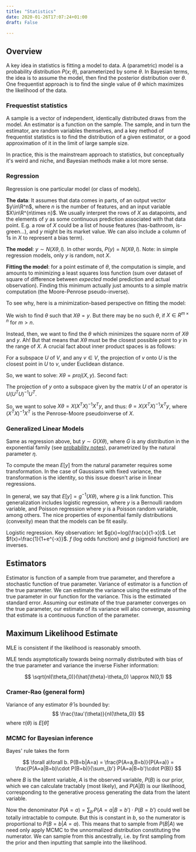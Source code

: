 ```yaml
---
title: "Statistics"
date: 2020-01-26T17:07:24+01:00
draft: False

---
```


<script type="text/javascript" async
  src="https://cdn.mathjax.org/mathjax/latest/MathJax.js?config=TeX-AMS-MML_HTMLorMML">
  MathJax.Hub.Config({
  tex2jax: {
    inlineMath: [['$','$'], ['\\(','\\)']],
    displayMath: [['$$','$$']],
    processEscapes: true,
    processEnvironments: true,
    skipTags: ['script', 'noscript', 'style', 'textarea', 'pre'],
    TeX: { equationNumbers: { autoNumber: "AMS" },
         extensions: ["AMSmath.js", "AMSsymbols.js"] }
  }
  });
  MathJax.Hub.Queue(function() {
    // Fix <code> tags after MathJax finishes running. This is a
    // hack to overcome a shortcoming of Markdown. Discussion at
    // https://github.com/mojombo/jekyll/issues/199
    var all = MathJax.Hub.getAllJax(), i;
    for(i = 0; i < all.length; i += 1) {
        all[i].SourceElement().parentNode.className += ' has-jax';
    }
  });

  MathJax.Hub.Config({
  // Autonumbering by mathjax
  TeX: { equationNumbers: { autoNumber: "AMS" } }
  });

</script>

$\newcommand{\R}{\mathbb{R}}$
$\newcommand{\C}{\mathbb{C}}$
$\newcommand{\N}{\mathbb{N}}$
$\newcommand{\Z}{\mathbb{Z}}$

## Overview

A key idea in statistics is fitting a model to data. A (parametric) model is a probability distribution $P(x;\theta)$, parameterized by some $\theta$. In Bayesian terms, the idea is to assume the model, then find the posterior distribution over $\theta$. One frequentist approach is to find the single value of $\theta$ which maximizes the likelihood of the data.

### Frequestist statistics

A sample is a vector of independent, identically distributed draws from the model. An estimator is a function on the sample. The sample, and in turn the estimator, are random variables themselves, and a key method of frequentist statistics is to find the distribution of a given estimator, or a good approximation of it in the limit of large sample size.

In practice, this is the mainstream approach to statistics, but conceptually it's weird and niche, and Bayesian methods make a lot more sense.

### Regression

Regression is one particular model (or class of models).

**The data**: It assumes that data comes in parts, of an output vector $y\in\R^n$, where $n$ is the number of features, and an input variable $X\in\R^{n\times n}$. We usually interpret the rows of $X$ as datapoints, and the elements of $y$ as some continuous prediction associated with that data point. E.g. a row of $X$ could be a list of house features (has-bathroom, is-green...), and $y$ might be its market value. We can also include a column of $1$s in $X$ to represent a bias term).

**The model**: $y \sim N(X\theta,I)$. In other words, $P(y)=N(X\theta,I)$. Note: in simple regression models, only $y$ is random, not $X$.

**Fitting the model**: for a point estimate of $\theta$, the computation is simple, and amounts to minimizing a least squares loss function (sum over dataset of square of difference between *expected* model prediction and actual observation). Finding this minimum actually just amounts to a simple matrix computation (the Moore-Penrose pseudo-inverse).

To see why, here is a minimization-based perspective on fitting the model:

We wish to find $\theta$ such that $X\theta = y$. But there may be no such $\theta$, if $X \in R^{m\times n}$ for $m > n$.

Instead, then, we want to find the $\theta$ which minimizes the square norm of $X\theta$ and $y$. Ah! But that means that $X\theta$ must be the closest possible point to $y$ in the range of $X$. A crucial fact about inner product spaces is as follows:

For a subspace $U$ of $V$, and any $v\in V$, the projection of $v$ onto $U$ is the closest point in $U$ to $v$, under Euclidean distance.

So, we want to solve: $X\theta = proj(X,y)$. Second fact:

The projection of $y$ onto a subspace given by the matrix $U$ of an operator is $U(U^TU)^{-1}U^T$.

So, we want to solve $X\theta = X(X^TX)^{-1}X^Ty$, and thus: $\theta = X(X^TX)^{-1}X^Ty$, where $(X^TX)^{-1}X^T$ is the Penrose-Moore pseudoinverse of $X$.

### Generalized Linear Models

Same as regression above, but $y \sim G(X\theta)$, where $G$ is any distribution in the exponential family (see [probability notes](/maths/probability)), parametrized by the natural parameter $\eta$.

To compute the mean $E[y]$ from the natural parameter requires some transformation. In the case of Gaussians with fixed variance, the transformation is the identity, so this issue doesn't arise in linear regressions.


In general, we say that $E[y]=g^{-1}(X\theta)$, where $g$ is a link function. This generalization includes logistic regression, where $y$ is a Bernoulli random variable, and Poisson regression where $y$ is a Poisson random variable, among others. The nice properties of exponential family distributions (convexity) mean that the models can be fit easily.

Logistic regression. Key observation: let $g(x)=log(\frac{x}{1-x})$. Let $f(x)=\frac{1}{1+e^{-x}}$. $f$ (log odds function) and $g$ (sigmoid function) are inverses.

## Estimators

Estimator is function of a sample from true parameter, and therefore a stochastic function of true parameter. Variance of estimator is a function of the true parameter. We can estimate the variance using the estimate of the true parameter in our function for the variance. This is the estimated standard error. Assuming our estimate of the true parameter converges on the true parameter, our estimate of its variance will also converge, assuming that estimate is a continuous function of the parameter.

## Maximum Likelihood Estimate

MLE is consistent if the likelihood is reasonably smooth.

MLE tends asymptotically towards being normally distributed with bias of the true parameter and variance the inverse Fisher information:

$$ \sqrt{nI(\theta_0)}(\hat{\theta}-\theta_0) \approx N(0,1) $$

### Cramer-Rao (general form)

Variance of any estimator $\hat{\theta}$ is bounded by: $$ \frac{\tau'(\theta)}{nI(\theta_0)} $$ where $\tau(\theta)$ is $E[\hat{\theta}]$

### MCMC for Bayesian inference

Bayes' rule takes the form

$$ \forall a\forall b. P(B=b|A=a) = \frac{P(A=a,B=b)}{P(A=a)} = \frac{P(A=a|B=b)\cdot P(B=b)}{\sum_{b'} P(A=a|B=b')\cdot P(B)} $$

where $B$ is the latent variable, $A$ is the observed variable, $P(B)$ is our prior, which we can calculate tractably (most likely), and $P(A|B)$ is our likelihood, corresponding to the generative process generating the data from the latent variable.

Now the denominator $P(A=a)=\sum_{b'} P(A=a|B=b')\cdot P(B=b')$ could well be totally intractable to compute. But this is constant in $b$, so the numerator is proportional to $P(B=b|A=a)$. This means that to sample from $P(B|A)$ we need only apply MCMC to the unnormalized distribution constituting the numerator. We can sample from this ancestrally, i.e. by first sampling from the prior and then inputting that sample into the likelihood.
